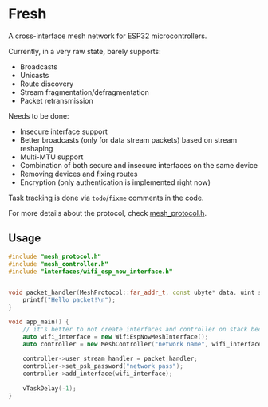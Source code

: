 # Fresh

A cross-interface mesh network for ESP32 microcontrollers.

Currently, in a very raw state, barely supports:
* Broadcasts
* Unicasts
* Route discovery
* Stream fragmentation/defragmentation
* Packet retransmission

Needs to be done:
* Insecure interface support
* Better broadcasts (only for data stream packets) based on stream reshaping
* Multi-MTU support
* Combination of both secure and insecure interfaces on the same device
* Removing devices and fixing routes
* Encryption (only authentication is implemented right now)

Task tracking is done via `todo`/`fixme` comments in the code.

For more details about the protocol, check [mesh_protocol.h](main/mesh_protocol.h).

## Usage
```c++
#include "mesh_protocol.h"
#include "mesh_controller.h"
#include "interfaces/wifi_esp_now_interface.h"


void packet_handler(MeshProtocol::far_addr_t, const ubyte* data, uint size, void* userdata) {
    printf("Hello packet!\n");
}

void app_main() {
    // it's better to not create interfaces and controller on stack because they can take up much mekory
    auto wifi_interface = new WifiEspNowMeshInterface();
    auto controller = new MeshController("network name", wifi_interface->derive_far_addr_uint32());
    
    controller->user_stream_handler = packet_handler;
    controller->set_psk_password("network pass");
    controller->add_interface(wifi_interface);
    
    vTaskDelay(-1);
}

```
